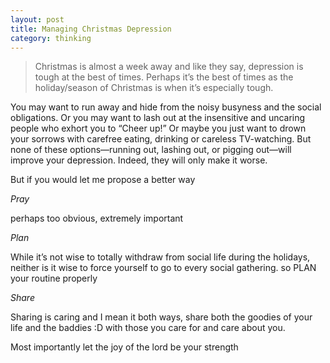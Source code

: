 ```yaml
---
layout: post
title: Managing Christmas Depression
category: thinking
---
```


<blockquote>Christmas is almost a week away and like they say, depression is tough at the best of times. Perhaps it’s the best of times as the holiday/season of Christmas is when it’s especially tough.</blockquote>

You may want to run away and hide from the noisy busyness and the social obligations. Or you may want to lash out at the insensitive and uncaring people who exhort you to “Cheer up!” Or maybe you just want to drown your sorrows with carefree eating, drinking or careless TV-watching. But none of these options—running out, lashing out, or pigging out—will improve your depression. Indeed, they will only make it worse.

But if you would let me propose a better way

*Pray*

perhaps too obvious, extremely important

*Plan*

While it’s not wise to totally withdraw from social life during the holidays, neither is it wise to force yourself to go to every social gathering. so PLAN your routine properly

*Share*

Sharing is caring and I mean it both ways, share both the goodies of your life and the baddies :D with those you care for and care about you.

Most importantly let the joy of the lord be your strength

